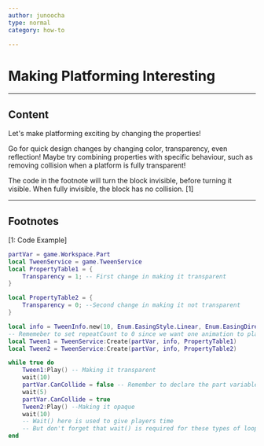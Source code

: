 ```yaml
---
author: junoocha
type: normal
category: how-to

---
```


# Making Platforming Interesting

---

## Content

Let's make platforming exciting by changing the properties! 

Go for quick design changes by changing color, transparency, even reflection! Maybe try combining properties with specific behaviour, such as removing collision when a platform is fully transparent! 

The code in the footnote will turn the block invisible, before turning it visible. When fully invisible, the block has no collision. [1]

---

## Footnotes

[1: Code Example]

```lua
partVar = game.Workspace.Part
local TweenService = game.TweenService
local PropertyTable1 = {
	Transparency = 1; -- First change in making it transparent
}

local PropertyTable2 = {
	Transparency = 0; --Second change in making it not transparent
}

local info = TweenInfo.new(10, Enum.EasingStyle.Linear, Enum.EasingDirection.Out, 0, false, 0)
-- Rememeber to set repeatCount to 0 since we want one animation to play after the other.
local Tween1 = TweenService:Create(partVar, info, PropertyTable1)
local Tween2 = TweenService:Create(partVar, info, PropertyTable2)

while true do
	Tween1:Play() -- Making it transparent
	wait(10)
	partVar.CanCollide = false -- Remember to declare the part variable
	wait(5)
	partVar.CanCollide = true
	Tween2:Play() --Making it opaque
	wait(10)
	-- Wait() here is used to give players time
	-- But don't forget that wait() is required for these types of loops
end
```